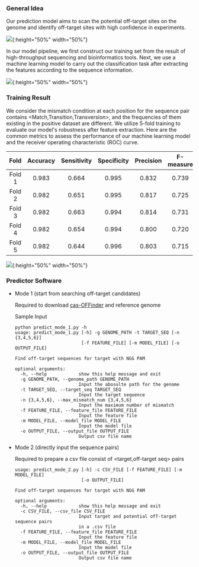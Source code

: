 ### General Idea

Our prediction model aims to scan the potential off-target sites on the genome and identify off-target sites with high confidence in experiments.

![](https://2020.igem.org/wiki/images/5/5e/T--SJTU-BioX-Shanghai--scan_genome.png){:height="50%" width="50%"}

In our model pipeline, we first construct our training set from the result of high-throughput sequencing and bioinformatics tools. Next, we use a machine learning model to carry out the classification task after extracting the features according to the sequence information.

![](https://2020.igem.org/wiki/images/3/33/T--SJTU-BioX-Shanghai--prediction_pipeline.png){:height="50%" width="50%"}

### Training Result

We consider the mismatch condition at each position for the sequence pair contains <Match,Transition,Transversion>, and the frequencies of them existing in the positive dataset are different.  We utilize 5-fold training to evaluate our model's robustness after feature extraction. Here are the common metrics to assess the performance of our machine learning model and the receiver operating characteristic (ROC) curve.

|  Fold  | Accuracy | Sensitivity | Specificity | Precision | F-measure |  MCC  |
| :----: | :------: | :---------: | :---------: | :-------: | :-------: | :---: |
| Fold 1 |  0.983   |    0.664    |    0.995    |   0.832   |   0.739   | 0.735 |
| Fold 2 |  0.982   |    0.651    |    0.995    |   0.817   |   0.725   | 0.720 |
| Fold 3 |  0.982   |    0.663    |    0.994    |   0.814   |   0.731   | 0.726 |
| Fold 4 |  0.982   |    0.654    |    0.994    |   0.800   |   0.720   | 0.714 |
| Fold 5 |  0.982   |    0.644    |    0.996    |   0.803   |   0.715   | 0.710 |

![](https://2020.igem.org/wiki/images/2/2c/T--SJTU-BioX-Shanghai--roc_curve.png){:height="50%" width="50%"}

### Predictor Software

+ Mode 1 (start from searching off-target candidates)

  Required to download [cas-OFFinder](https://sourceforge.net/projects/cas-offinder/files/Binaries/2.4/) and reference genome

  Sample Input

  ```shell
  python predict_mode_1.py -h
  usage: predict_mode_1.py [-h] -g GENOME_PATH -t TARGET_SEQ [-n {3,4,5,6}]
                           [-f FEATURE_FILE] [-m MODEL_FILE] [-o OUTPUT_FILE]
  
  Find off-target sequences for target with NGG PAM
  
  optional arguments:
    -h, --help            show this help message and exit
    -g GENOME_PATH, --genome_path GENOME_PATH
                          Input the abosulte path for the genome
    -t TARGET_SEQ, --target_seq TARGET_SEQ
                          Input the target sequence
    -n {3,4,5,6}, --max_mismatch_num {3,4,5,6}
                          Input the maximum number of mismatch
    -f FEATURE_FILE, --feature_file FEATURE_FILE
                          Input the feature file
    -m MODEL_FILE, --model_file MODEL_FILE
                          Input the model file
    -o OUTPUT_FILE, --output_file OUTPUT_FILE
                          Output csv file name
  ```

+ Mode 2 (directly input the sequence pairs)

  Required to prepare a csv file consist of <target,off-target seq> pairs

  ```shell
  usage: predict_mode_2.py [-h] -c CSV_FILE [-f FEATURE_FILE] [-m MODEL_FILE]
                           [-o OUTPUT_FILE]
  
  Find off-target sequences for target with NGG PAM
  
  optional arguments:
    -h, --help            show this help message and exit
    -c CSV_FILE, --csv_file CSV_FILE
                          Input target and potential off-target sequence pairs
                          in a .csv file
    -f FEATURE_FILE, --feature_file FEATURE_FILE
                          Input the feature file
    -m MODEL_FILE, --model_file MODEL_FILE
                          Input the model file
    -o OUTPUT_FILE, --output_file OUTPUT_FILE
                          Output csv file name
  ```

  
